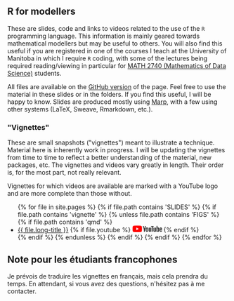 ## R for modellers

These are slides, code and links to videos related to the use of the `R` programming language. This information is mainly geared towards mathematical modellers but may be useful to others. You will also find this useful if you are registered in one of the courses I teach at the University of Manitoba in which I require `R` coding, with some of the lectures being required reading/viewing in particular for [MATH 2740 (Mathematics of Data Science)](https://julien-arino.github.io/math-of-data-science/) students.

All files are available on the [GitHub version](https://github.com/julien-arino/R-for-modellers/) of the page. Feel free to use the material in these slides or in the folders. If you find this useful, I will be happy to know. Slides are produced mostly using [Marp](https://marp.app/), with a few using other systems (LaTeX, Sweave, Rmarkdown, etc.).

### "Vignettes"

These are small snapshots ("vignettes") meant to illustrate a technique.
Material here is inherently work in progress. 
I will be updating the vignettes from time to time to reflect a better understanding of the material, new packages, etc. 
The vignettes and videos vary greatly in length.
Their order is, for the most part, not really relevant.

Vignettes for which videos are available are marked with a YouTube logo and are more complete than those without.

<ul>
{% for file in site.pages %}
  {% if file.path contains 'SLIDES' %}
    {% if file.path contains 'vignette' %}
      {% unless file.path contains 'FIGS' %}
        {% if file.path contains 'qmd' %}
          <li><a href="https://julien-arino.github.io/R-for-modellers/SLIDES/{{ file.name | remove: ".qmd" }}.html">{{ file.long-title }}</a>
          {% if file.youtube %}
            <a href="{{ file.youtube }}"><img src="assets/img/yt_logo_rgb_light.png" height="15px" /></a>
          {% endif %}
          </li>
        {% endif %}
      {% endunless %}
    {% endif %}
  {% endif %}
{% endfor %}
</ul>


## Note pour les étudiants francophones

Je prévois de traduire les vignettes en français, mais cela prendra du temps. En attendant, si vous avez des questions, n'hésitez pas à me contacter.